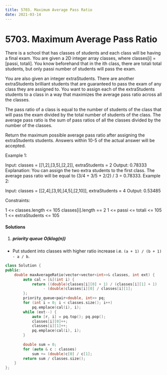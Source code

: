 ```yaml
---
title: 5703. Maximum Average Pass Ratio
date: 2021-03-14
---
```


# 5703. Maximum Average Pass Ratio

There is a school that has classes of students and each class will be having a final exam. You are given a 2D integer array classes, where classes[i] = [passi, totali]. You know beforehand that in the ith class, there are totali total students, but only passi number of students will pass the exam.

You are also given an integer extraStudents. There are another extraStudents brilliant students that are guaranteed to pass the exam of any class they are assigned to. You want to assign each of the extraStudents students to a class in a way that maximizes the average pass ratio across all the classes.

The pass ratio of a class is equal to the number of students of the class that will pass the exam divided by the total number of students of the class. The average pass ratio is the sum of pass ratios of all the classes divided by the number of the classes.

Return the maximum possible average pass ratio after assigning the extraStudents students. Answers within 10-5 of the actual answer will be accepted.

 

Example 1:

Input: classes = [[1,2],[3,5],[2,2]], extraStudents = 2
Output: 0.78333
Explanation: You can assign the two extra students to the first class. The average pass ratio will be equal to (3/4 + 3/5 + 2/2) / 3 = 0.78333.
Example 2:

Input: classes = [[2,4],[3,9],[4,5],[2,10]], extraStudents = 4
Output: 0.53485
 

Constraints:

1 <= classes.length <= 105
classes[i].length == 2
1 <= passi <= totali <= 105
1 <= extraStudents <= 105


#### Solutions

1. ##### priority queue O(klog(n))

- Put student into classes with higher ratio increase i.e. `(a + 1) / (b + 1) - a / b`.

```c++
class Solution {
public:
    double maxAverageRatio(vector<vector<int>>& classes, int ext) {
        auto cal = [&](int i) {
            return ((double)classes[i][0] + 1) / (classes[i][1] + 1) 
                 - (double)classes[i][0] / classes[i][1];
        };
        priority_queue<pair<double, int>> pq;
        for (int i = 0; i < classes.size(); i++)
            pq.emplace(cal(i), i);
        while (ext--) {
            auto [r, i] = pq.top(); pq.pop();
            classes[i][0]++;
            classes[i][1]++;
            pq.emplace(cal(i), i);
        }
        
        double sum = 0;
        for (auto & c : classes)
            sum += (double)c[0] / c[1];
        return sum / classes.size();
    }
};
```